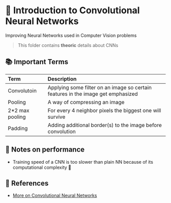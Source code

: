 # 🚩 Introduction to Convolutional Neural Networks

Improving Neural Networks used in Computer Vision problems

> This folder contains **theoric** details about CNNs

## 📚 Important Terms

| Term | Description |
| :--- | :--- |
| Convolutoin | Applying some filter on an image so certain features in the image get emphasized |
| Pooling | A way of compressing an image |
| 2\*2 max pooling | For every 4 neighbor pixels the biggest one will survive |
| Padding | Adding additional border\(s\) to the image before convolution |

## 💫 Notes on performance

* Training speed of a CNN is too slower than plain NN because of its computational complexity :turtle:

## 🧐 References

* [More on Convolutional Neural Networks](https://www.youtube.com/playlist?list=PLkDaE6sCZn6Gl29AoE31iwdVwSG-KnDzF)

